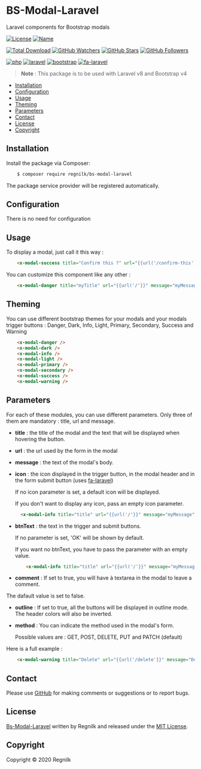 # BS-Modal-Laravel

Laravel components for Bootstrap modals

[![License](https://badgen.net/packagist/license/regnilk/bs-modal-laravel)]()
[![Name](https://badgen.net/github/last-commit/regnilk/bs-modal-laravel?color=green)](https://github.com/regnilk/bs-modal-laravel)

[![Total Download](https://badgen.net/packagist/dt/regnilk/bs-modal-laravel?color=green)](https://github.com/regnilk/bs-modal-laravel)
[![GitHub Watchers](https://badgen.net/packagist/ghw/regnilk/bs-modal-laravel?color=blue)](https://github.com/regnilk/bs-modal-laravel)
[![GitHub Stars](https://badgen.net/packagist/ghs/regnilk/bs-modal-laravel?color=yellow)](https://github.com/regnilk/bs-modal-laravel)
[![GitHub Followers](https://badgen.net/packagist/ghf/regnilk/bs-modal-laravel?color=cyan)](https://github.com/regnilk/bs-modal-laravel)

[![php](https://badgen.net/packagist/php/regnilk/bs-modal-laravel?color=orange)]()
[![laravel](https://badgen.net/badge/Laravel/&gt;&equals;8.0?color=orange)]()
[![bootstrap](https://badgen.net/badge/Bootstrap/&gt;&equals;4.0?color=orange)]()
[![fa-laravel](https://badgen.net/badge/regnilk-fa-laravel/&gt;&equals;1.1?color=orange)]()


> **Note** : This package is to be used with Laravel v8 and Bootstrap v4 

* [Installation](#installation)
* [Configuration](#configuration)
* [Usage](#usage)
* [Theming](#theming)
* [Parameters](#parameters)
* [Contact](#contact)
* [License](#license)
* [Copyright](#copyright)

## Installation

Install the package via Composer:

```sh
    $ composer require regnilk/bs-modal-laravel
```
    
The package service provider will be registered automatically.

## Configuration

There is no need for configuration

## Usage

To display a modal, just call it this way : 

```html
    <x-modal-success title="Confirm this ?" url="{{url('/confirm-this')}}" message="Do you confirm this ?" />
```

You can customize this component like any other : 

```html
    <x-modal-danger title="myTitle" url="{{url('/'}}" message="myMessage" class="my-2" style="font-weight: bold;" />
```

## Theming

You can use different bootstrap themes for your modals and your modals trigger buttons : Danger, Dark, Info, Light, Primary, Secondary, Success and Warning

```html
    <x-modal-danger />
    <x-modal-dark />
    <x-modal-info />
    <x-modal-light />
    <x-modal-primary />
    <x-modal-secondary />
    <x-modal-success />
    <x-modal-warning />
```

## Parameters

For each of these modules, you can use different parameters. Only three of them are mandatory : title, url and message.

- **title** : the title of the modal and the text that will be displayed when hovering the button.

- **url** : the url used by the form in the modal

- **message** : the text of the modal's body.

- **icon** : the icon displayed in the trigger button, in the modal header and in the form submit button (uses [fa-laravel](https://github.com/regnilk/fa-laravel))
  
  If no icon parameter is set, a default icon will be displayed.
  
  If you don't want to display any icon, pass an empty icon parameter.
  
  ```html
    <x-modal-info title="title" url="{{url('/'}}" message="myMessage" icon="" /> 
  ```
  
- **btnText** : the text in the trigger and submit buttons.
 
  If no parameter is set, 'OK' will be shown by default. 

  If you want no btnText, you have to pass the parameter with an empty value.

  ```html
      <x-modal-info title="title" url="{{url('/'}}" message="myMessage" btnText="" /> 
    ```
  
- **comment** : If set to true, you will have à textarea in the modal to leave a comment.

The dafault value is set to false.

- **outline** : If set to true, all the buttons will be displayed in outline mode. The header colors will also be inverted.

- **method** : You can indicate the method used in the modal's form. 

    Possible values are : GET, POST, DELETE, PUT and PATCH (default) 

Here is a full example :

```html
    <x-modal-warning title="Delete" url="{{url('/delete'}}" message="Do you want to delete ?" icon="delete" btnText="Delete" comment="true" outline="true" method="delete" />
```

## Contact

Please use [GitHub](https://github.com/regnilk/bs-modal-laravel) for making comments or suggestions or to report bugs.

## License

[Bs-Modal-Laravel](https://github.com/regnilk/bs-modal-laravel) written by Regnilk and released under the [MIT License](LICENSE).

## Copyright

Copyright &copy; 2020 Regnilk